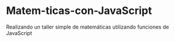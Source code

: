 # Matem-ticas-con-JavaScript
Realizando un taller simple de matemáticas utilizando funciones de JavaScript
